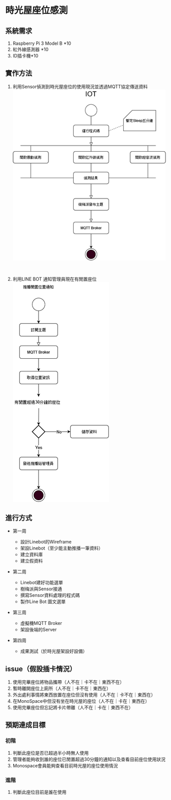 <!--
 * @Author: your name
 * @Date: 2022-04-01 14:53:07
 * @LastEditTime: 2022-04-01 17:01:59
 * @LastEditors: Please set LastEditors
 * @Description: 打开koroFileHeader查看配置 进行设置: https://github.com/OBKoro1/koro1FileHeader/wiki/%E9%85%8D%E7%BD%AE
 * @FilePath: \time-house-sensor\README.md
-->
# 時光屋座位感測

## 系統需求
1. Raspberry Pi 3 Model B *10
2. 紅外線感測器 *10
3. ID插卡機*10



## 實作方法
1. 利用Sensor偵測到時光屋座位的使用現況並透過MQTT協定傳送資料
![avatar](./img/IotSensor.png)

<br>

2. 利用LINE BOT 通知管理員現在有閒置座位
![avatar](./img/LinePushAdmin.png)


## 進行方式
- 第一周
    - 設計Linebot的Wireframe
    - 架設Linebot（至少能主動推播一筆資料）
    - 建立資料庫
    - 建立假資料

- 第二周
    - Linebot建好功能選單
    - 樹梅派與Sensor接通
    - 撰寫Sensor資料處理的程式碼
    - 製作Line Bot 圖文選單

- 第三周
    - 虛擬機MQTT Broker
    - 架設後端的Server
- 第四周
    - 成果測試（於時光屋架設好設備）

## issue（假設插卡情況）
1. 使用完畢座位將物品攜帶（人不在｜卡不在｜東西不在）
2. 暫時離開座位上廁所（人不在｜卡不在｜東西在）
3. 外出處利事情將東西放置在座位但沒有使用（人不在｜卡不在｜東西在）
4. 在MonoSpace中但沒有坐在時光屋的座位（人不在｜卡在｜東西在）
5. 使用完畢座位但忘記將卡片帶離（人不在｜卡在｜東西不在）


## 預期達成目標
### 初階
1. 判斷此座位是否已超過半小時無人使用
2. 管理者能夠收到誰的座位已閒置超過30分鐘的通知以及查看目前座位使用狀況
3. Monospace會員能夠查看目前時光屋的座位使用情況
### 進階
1. 判斷此座位目前是誰在使用



